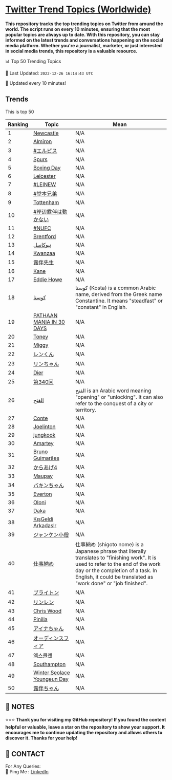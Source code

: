 [Twitter Trend Topics (Worldwide)](https://github.com/ErcinDedeoglu/Twitter-Trend-Topics)
==========

**This repository tracks the top trending topics on Twitter from around the world. 
The script runs on every 10 minutes, ensuring that the most popular topics are always up to date. 
With this repository, you can stay informed on the latest trends and conversations happening on the social media platform. 
Whether you're a journalist, marketer, or just interested in social media trends, this repository is a valuable resource.**


📊 Top 50 Trending Topics

📆 Last Updated: `2022-12-26 16:14:43 UTC`

🔧 Updated every 10 minutes!


## Trends

This is top 50

| Ranking | Topic | Mean |
| ------- | ------------ | ------------ |
| 1 | [Newcastle](http://twitter.com/search?q=Newcastle) | N/A |
| 2 | [Almiron](http://twitter.com/search?q=Almiron) | N/A |
| 3 | [#エルピス](http://twitter.com/search?q=%23%e3%82%a8%e3%83%ab%e3%83%94%e3%82%b9) | N/A |
| 4 | [Spurs](http://twitter.com/search?q=Spurs) | N/A |
| 5 | [Boxing Day](http://twitter.com/search?q=Boxing+Day) | N/A |
| 6 | [Leicester](http://twitter.com/search?q=Leicester) | N/A |
| 7 | [#LEINEW](http://twitter.com/search?q=%23LEINEW) | N/A |
| 8 | [#堂本兄弟](http://twitter.com/search?q=%23%e5%a0%82%e6%9c%ac%e5%85%84%e5%bc%9f) | N/A |
| 9 | [Tottenham](http://twitter.com/search?q=Tottenham) | N/A |
| 10 | [#岸辺露伴は動かない](http://twitter.com/search?q=%23%e5%b2%b8%e8%be%ba%e9%9c%b2%e4%bc%b4%e3%81%af%e5%8b%95%e3%81%8b%e3%81%aa%e3%81%84) | N/A |
| 11 | [#NUFC](http://twitter.com/search?q=%23NUFC) | N/A |
| 12 | [Brentford](http://twitter.com/search?q=Brentford) | N/A |
| 13 | [نيوكاسل](http://twitter.com/search?q=%d9%86%d9%8a%d9%88%d9%83%d8%a7%d8%b3%d9%84) | N/A |
| 14 | [Kwanzaa](http://twitter.com/search?q=Kwanzaa) | N/A |
| 15 | [露伴先生](http://twitter.com/search?q=%e9%9c%b2%e4%bc%b4%e5%85%88%e7%94%9f) | N/A |
| 16 | [Kane](http://twitter.com/search?q=Kane) | N/A |
| 17 | [Eddie Howe](http://twitter.com/search?q=Eddie+Howe) | N/A |
| 18 | [كوستا](http://twitter.com/search?q=%d9%83%d9%88%d8%b3%d8%aa%d8%a7) | كوستا (Kosta) is a common Arabic name, derived from the Greek name Constantine. It means "steadfast" or "constant" in English. |
| 19 | [PATHAAN MANIA IN 30 DAYS](http://twitter.com/search?q=PATHAAN+MANIA+IN+30+DAYS) | N/A |
| 20 | [Toney](http://twitter.com/search?q=Toney) | N/A |
| 21 | [Miggy](http://twitter.com/search?q=Miggy) | N/A |
| 22 | [レンくん](http://twitter.com/search?q=%e3%83%ac%e3%83%b3%e3%81%8f%e3%82%93) | N/A |
| 23 | [リンちゃん](http://twitter.com/search?q=%e3%83%aa%e3%83%b3%e3%81%a1%e3%82%83%e3%82%93) | N/A |
| 24 | [Dier](http://twitter.com/search?q=Dier) | N/A |
| 25 | [第340回](http://twitter.com/search?q=%e7%ac%ac340%e5%9b%9e) | N/A |
| 26 | [الفتح](http://twitter.com/search?q=%d8%a7%d9%84%d9%81%d8%aa%d8%ad) | الفتح is an Arabic word meaning "opening" or "unlocking". It can also refer to the conquest of a city or territory. |
| 27 | [Conte](http://twitter.com/search?q=Conte) | N/A |
| 28 | [Joelinton](http://twitter.com/search?q=Joelinton) | N/A |
| 29 | [jungkook](http://twitter.com/search?q=jungkook) | N/A |
| 30 | [Amartey](http://twitter.com/search?q=Amartey) | N/A |
| 31 | [Bruno Guimarães](http://twitter.com/search?q=Bruno+Guimar%c3%a3es) | N/A |
| 32 | [からあげ4](http://twitter.com/search?q=%e3%81%8b%e3%82%89%e3%81%82%e3%81%924) | N/A |
| 33 | [Maupay](http://twitter.com/search?q=Maupay) | N/A |
| 34 | [バキンちゃん](http://twitter.com/search?q=%e3%83%90%e3%82%ad%e3%83%b3%e3%81%a1%e3%82%83%e3%82%93) | N/A |
| 35 | [Everton](http://twitter.com/search?q=Everton) | N/A |
| 36 | [Oloni](http://twitter.com/search?q=Oloni) | N/A |
| 37 | [Daka](http://twitter.com/search?q=Daka) | N/A |
| 38 | [KışGeldi Arkadaslr](http://twitter.com/search?q=K%c4%b1%c5%9fGeldi+Arkadaslr) | N/A |
| 39 | [ジャンケン小僧](http://twitter.com/search?q=%e3%82%b8%e3%83%a3%e3%83%b3%e3%82%b1%e3%83%b3%e5%b0%8f%e5%83%a7) | N/A |
| 40 | [仕事納め](http://twitter.com/search?q=%e4%bb%95%e4%ba%8b%e7%b4%8d%e3%82%81) | 仕事納め (shigoto nome) is a Japanese phrase that literally translates to "finishing work". It is used to refer to the end of the work day or the completion of a task. In English, it could be translated as "work done" or "job finished". |
| 41 | [ブライトン](http://twitter.com/search?q=%e3%83%96%e3%83%a9%e3%82%a4%e3%83%88%e3%83%b3) | N/A |
| 42 | [リンレン](http://twitter.com/search?q=%e3%83%aa%e3%83%b3%e3%83%ac%e3%83%b3) | N/A |
| 43 | [Chris Wood](http://twitter.com/search?q=Chris+Wood) | N/A |
| 44 | [Pinilla](http://twitter.com/search?q=Pinilla) | N/A |
| 45 | [アイナちゃん](http://twitter.com/search?q=%e3%82%a2%e3%82%a4%e3%83%8a%e3%81%a1%e3%82%83%e3%82%93) | N/A |
| 46 | [オーディンスフィア](http://twitter.com/search?q=%e3%82%aa%e3%83%bc%e3%83%87%e3%82%a3%e3%83%b3%e3%82%b9%e3%83%95%e3%82%a3%e3%82%a2) | N/A |
| 47 | [엑스클랜](http://twitter.com/search?q=%ec%97%91%ec%8a%a4%ed%81%b4%eb%9e%9c) | N/A |
| 48 | [Southampton](http://twitter.com/search?q=Southampton) | N/A |
| 49 | [Winter Seolace Youngeun Day](http://twitter.com/search?q=Winter+Seolace+Youngeun+Day) | N/A |
| 50 | [露伴ちゃん](http://twitter.com/search?q=%e9%9c%b2%e4%bc%b4%e3%81%a1%e3%82%83%e3%82%93) | N/A |




## 📝 NOTES

⭐⭐⭐ **Thank you for visiting my GitHub repository! If you found the content helpful or valuable, leave a star on the repository to show your support. It encourages me to continue updating the repository and allows others to discover it. Thanks for your help!**

## 📨 CONTACT

 For Any Queries:  
            🏓 Ping Me : [LinkedIn](https://www.linkedin.com/in/ercindedeoglu/)